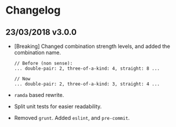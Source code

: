 # Changelog

## 23/03/2018 v3.0.0

* [Breaking] Changed combination strength levels, and added the combination name.

  ```
  // Before (non sense):
  ... double-pair: 2, three-of-a-kind: 4, straight: 8 ...

  // Now
  ... double-pair: 2, three-of-a-kind: 3, straight: 4 ...
  ```

* `ramda` based rewrite.

* Split unit tests for easier readability.

* Removed `grunt`. Added `eslint`, and `pre-commit`.
